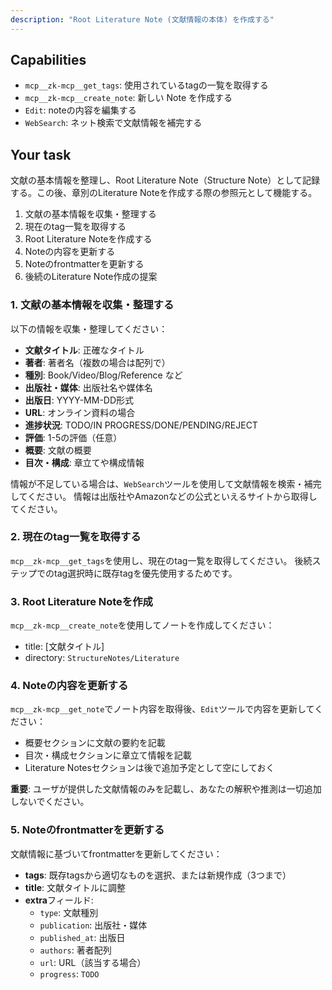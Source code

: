 ```yaml
---
description: "Root Literature Note (文献情報の本体) を作成する"
---
```


## Capabilities

- `mcp__zk-mcp__get_tags`: 使用されているtagの一覧を取得する
- `mcp__zk-mcp__create_note`: 新しい Note を作成する
- `Edit`: noteの内容を編集する
- `WebSearch`: ネット検索で文献情報を補完する

## Your task

文献の基本情報を整理し、Root Literature Note（Structure Note）として記録する。この後、章別のLiterature Noteを作成する際の参照元として機能する。

1. 文献の基本情報を収集・整理する
2. 現在のtag一覧を取得する
3. Root Literature Noteを作成する
4. Noteの内容を更新する
5. Noteのfrontmatterを更新する
6. 後続のLiterature Note作成の提案

### 1. 文献の基本情報を収集・整理する

以下の情報を収集・整理してください：
- **文献タイトル**: 正確なタイトル
- **著者**: 著者名（複数の場合は配列で）
- **種別**: Book/Video/Blog/Reference など
- **出版社・媒体**: 出版社名や媒体名
- **出版日**: YYYY-MM-DD形式
- **URL**: オンライン資料の場合
- **進捗状況**: TODO/IN PROGRESS/DONE/PENDING/REJECT
- **評価**: 1-5の評価（任意）
- **概要**: 文献の概要
- **目次・構成**: 章立てや構成情報

情報が不足している場合は、`WebSearch`ツールを使用して文献情報を検索・補完してください。
情報は出版社やAmazonなどの公式といえるサイトから取得してください。

### 2. 現在のtag一覧を取得する

`mcp__zk-mcp__get_tags`を使用し、現在のtag一覧を取得してください。
後続ステップでのtag選択時に既存tagを優先使用するためです。

### 3. Root Literature Noteを作成

`mcp__zk-mcp__create_note`を使用してノートを作成してください：

- title: [文献タイトル]
- directory: `StructureNotes/Literature`

### 4. Noteの内容を更新する

`mcp__zk-mcp__get_note`でノート内容を取得後、`Edit`ツールで内容を更新してください：

- 概要セクションに文献の要約を記載
- 目次・構成セクションに章立て情報を記載
- Literature Notesセクションは後で追加予定として空にしておく

**重要**: ユーザが提供した文献情報のみを記載し、あなたの解釈や推測は一切追加しないでください。

### 5. Noteのfrontmatterを更新する

文献情報に基づいてfrontmatterを更新してください：

- **tags**: 既存tagsから適切なものを選択、または新規作成（3つまで）
- **title**: 文献タイトルに調整
- **extra**フィールド:
  - `type`: 文献種別
  - `publication`: 出版社・媒体
  - `published_at`: 出版日
  - `authors`: 著者配列
  - `url`: URL（該当する場合）
  - `progress`: `TODO`
